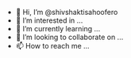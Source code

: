 - 👋 Hi, I’m @shivshaktisahoofero
- 👀 I’m interested in ...
- 🌱 I’m currently learning ...
- 💞️ I’m looking to collaborate on ...
- 📫 How to reach me ...

<!---
shivshaktisahoofero/shivshaktisahoofero is a ✨ special ✨ repository because its `README.md` (this file) appears on your GitHub profile.
You can click the Preview link to take a look at your changes.
--->
